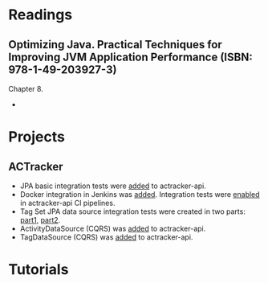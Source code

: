 # Readings

## Optimizing Java. Practical Techniques for Improving JVM Application Performance (ISBN: 978-1-49-203927-3)

Chapter 8.

-

# Projects

## ACTracker

- JPA basic integration tests were [added](https://github.com/marcinciapa/actracker-api/pull/115) to actracker-api.
- Docker integration in Jenkins was [added](https://github.com/marcinciapa/equino-kubernetes/pull/3). Integration tests
  were [enabled](https://github.com/marcinciapa/actracker-api/pull/116) in actracker-api CI pipelines.
- Tag Set JPA data source integration tests were created in two
  parts: [part1](https://github.com/marcinciapa/actracker-api/pull/117), [part2](https://github.com/marcinciapa/actracker-api/pull/118).
- ActivityDataSource (CQRS) was [added](https://github.com/marcinciapa/actracker-api/pull/120) to actracker-api.
- TagDataSource (CQRS) was [added](https://github.com/marcinciapa/actracker-api/pull/123) to actracker-api.

# Tutorials

